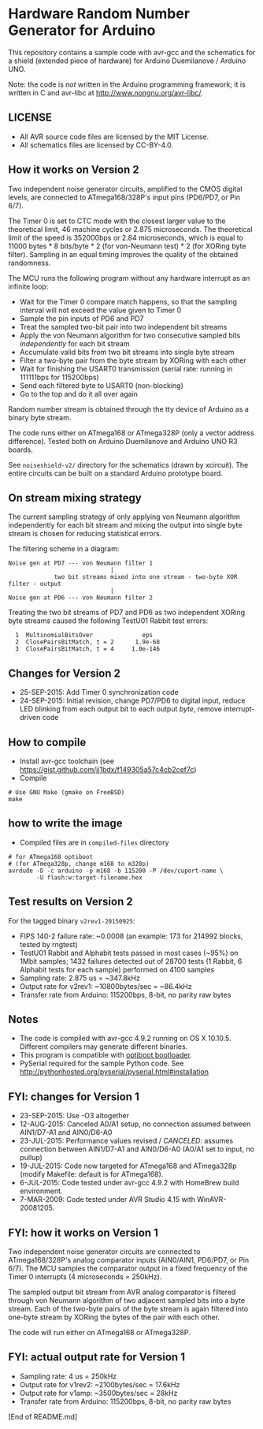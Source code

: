 # Hardware Random Number Generator for Arduino

This repository contains a sample code with avr-gcc and the schematics
for a shield (extended piece of hardware) for Arduino Duemilanove / Arduino UNO.

Note: the code is *not* written in the Arduino programming framework; it
is written in C and avr-libc at <http://www.nongnu.org/avr-libc/>.

## LICENSE

* All AVR source code files are licensed by the MIT License.
* All schematics files are licensed by CC-BY-4.0.

## How it works on Version 2

Two independent noise generator circuits, amplified to the CMOS digital levels,
are connected to ATmega168/328P's input pins (PD6/PD7, or Pin 6/7).

The Timer 0 is set to CTC mode with the closest larger value to the theoretical
limit, 46 machine cycles or 2.875 microseconds. The theoretical limit of the
speed is 352000bps or 2.84 microseconds, which is equal to 11000 bytes * 8
bits/byte * 2 (for von-Neumann test) * 2 (for XORing byte filter). Sampling in
an equal timing improves the quality of the obtained randomness.

The MCU runs the following program without any hardware interrupt as an infinite loop:

* Wait for the Timer 0 compare match happens, so that the sampling interval will not exceed the value given to Timer 0
* Sample the pin inputs of PD6 and PD7
* Treat the sampled two-bit pair into two independent bit streams
* Apply the von Neumann algorithm for two consecutive sampled bits *independently* for each bit stream
* Accumulate valid bits from two bit streams into single byte stream
* Filter a two-byte pair from the byte stream by XORing with each other
* Wait for finishing the USART0 transmission (serial rate: running in 111111bps for 115200bps)
* Send each filtered byte to USART0 (non-blocking)
* Go to the top and do it all over again

Random number stream is obtained through the tty device of Arduino as a binary
byte stream.

The code runs either on ATmega168 or ATmega328P (only a vector address
difference).  Tested both on Arduino Duemilanove and Arduino UNO R3 boards.

See `noiseshield-v2/` directory for the schematics (drawn by xcircuit). The
entire circuits can be built on a standard Arduino prototype board.

## On stream mixing strategy

The current sampling strategy of only applying von Neumann algorithm
independently for each bit stream and mixing the output into single byte stream
is chosen for reducing statistical errors.

The filtering scheme in a diagram:

```
Noise gen at PD7 --- von Neumann filter 1
                             |
             two bit streams mixed into one stream - two-byte XOR filter - output
                             |
Noise gen at PD6 --- von Neumann filter 2 
```

Treating the two bit streams of PD7 and PD6 as two independent XORing byte
streams caused the following TestU01 Rabbit test errors:

```
  1  MultinomialBitsOver              eps
  2  ClosePairsBitMatch, t = 2      1.9e-68
  3  ClosePairsBitMatch, t = 4     1.0e-146
```

## Changes for Version 2

* 25-SEP-2015: Add Timer 0 synchronization code
* 24-SEP-2015: Initial revision, change PD7/PD6 to digital input, reduce LED blinking from each output bit to each output *byte*, remove interrupt-driven code

## How to compile

* Install avr-gcc toolchain (see <https://gist.github.com/jj1bdx/f149305a57c4cb2cef7c>)
* Compile

```
# Use GNU Make (gmake on FreeBSD)
make
```

## how to write the image

* Compiled files are in `compiled-files` directory

```
# for ATmega168 optiboot
# (for ATmega328p, change m168 to m328p)
avrdude -D -c arduino -p m168 -b 115200 -P /dev/cuport-name \
        -U flash:w:target-filename.hex
```

## Test results on Version 2

For the tagged binary `v2rev1-20150925`:

* FIPS 140-2 failure rate: ~0.0008 (an example: 173 for 214992 blocks, tested by rngtest)
* TestU01 Rabbit and Alphabit tests passed in most cases (~95%) on 1Mbit
  samples; 1432 failures detected out of 28700 tests (1 Rabbit, 6
  Alphabit tests for each sample) performed on 4100 samples
* Sampling rate: 2.875 us = ~347.8kHz 
* Output rate for v2rev1: ~10800bytes/sec = ~86.4kHz
* Transfer rate from Arduino: 115200bps, 8-bit, no parity raw bytes

## Notes

* The code is compiled with avr-gcc 4.9.2 running on OS X 10.10.5. Different compilers may generate different binaries.
* This program is compatible with [optiboot bootloader](https://github.com/Optiboot/optiboot/).
* PySerial required for the sample Python code. See <http://pythonhosted.org/pyserial/pyserial.html#installation>

## FYI: changes for Version 1

* 23-SEP-2015: Use -O3 altogether
* 12-AUG-2015: Canceled A0/A1 setup, no connection assumed between AIN1/D7-A1 and AIN0/D6-A0
* 23-JUL-2015: Performance values revised / *CANCELED*: assumes connection between AIN1/D7-A1 and AIN0/D6-A0 (A0/A1 set to input, no pullup)
* 19-JUL-2015: Code now targeted for ATmega168 and ATmega328p (modify Makefile: default is for ATmega168).
* 6-JUL-2015: Code tested under avr-gcc 4.9.2 with HomeBrew build environment.
* 7-MAR-2009: Code tested under AVR Studio 4.15 with WinAVR-20081205.

## FYI: how it works on Version 1

Two independent noise generator circuits are connected to ATmega168/328P's
analog comparator inputs (AIN0/AIN1, PD6/PD7, or Pin 6/7). The MCU samples the
comparator output in a fixed frequency of the Timer 0 interrupts (4
microseconds = 250kHz).

The sampled output bit stream from AVR analog comparator is filtered through
von Neumann algorithm of two adjacent sampled bits into a byte stream. Each of
the two-byte pairs of the byte stream is again filtered into one-byte stream by
XORing the bytes of the pair with each other.

The code will run either on ATmega168 or ATmega328P.

## FYI: actual output rate for Version 1

* Sampling rate: 4 us = 250kHz
* Output rate for v1rev2: ~2100bytes/sec = 17.6kHz
* Output rate for v1amp: ~3500bytes/sec = 28kHz
* Transfer rate from Arduino: 115200bps, 8-bit, no parity raw bytes

[End of README.md]
